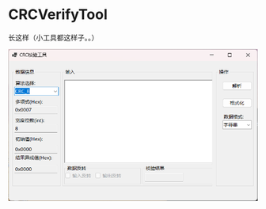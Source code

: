 # CRCVerifyTool

长这样（小工具都这样子。。）

![image-20240627012942305](./README.asset/image-20240627012942305.png)